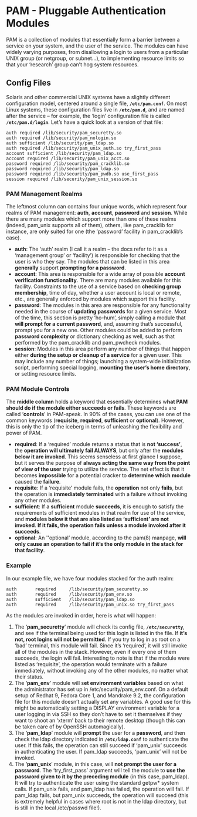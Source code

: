 # PAM - Pluggable Authentication Modules

PAM is a collection of modules that essentially form a barrier between a service on your system, and the user of the service. The modules can have widely varying purposes, from disallowing a login to users from a particular UNIX group (or netgroup, or subnet…), to implementing resource limits so that your ‘research’ group can’t hog system resources.

## Config Files

Solaris and other commercial UNIX systems have a slightly different configuration model, centered around a single file, **`/etc/pam.conf`**. On most Linux systems, these configuration files live in **`/etc/pam.d`**, and are named after the service – for example, the ‘login’ configuration file is called **`/etc/pam.d/login`**. Let’s have a quick look at a version of that file:

```
auth required /lib/security/pam_securetty.so
auth required /lib/security/pam_nologin.so
auth sufficient /lib/security/pam_ldap.so
auth required /lib/security/pam_unix_auth.so try_first_pass
account sufficient /lib/security/pam_ldap.so
account required /lib/security/pam_unix_acct.so
password required /lib/security/pam_cracklib.so
password required /lib/security/pam_ldap.so
password required /lib/security/pam_pwdb.so use_first_pass
session required /lib/security/pam_unix_session.so
```

### **PAM Management Realms**

The leftmost column can contains four unique words, which represent four realms of PAM management: **auth**, **account**, **password** and **session**. While there are many modules which support more than one of these realms (indeed, pam\_unix supports all of them), others, like pam\_cracklib for instance, are only suited for one (the ‘password’ facility in pam\_cracklib’s case).

* **auth**: The ‘auth’ realm (I call it a realm – the docs refer to it as a ‘management group’ or ‘facility’) is responsible for checking that the user is who they say. The modules that can be listed in this area **generally** support **prompting for a password**.&#x20;
* **account**: This area is responsible for a wide array of possible **account verification functionality**. There are many modules available for this facility. Constraints to the use of a service based on **checking group membership**, time of day, whether a user account is local or remote, etc., are generally enforced by modules which support this facility.&#x20;
* **password**: The modules in this area are responsible for any functionality needed in the course of **updating passwords** for a given service. Most of the time, this section is pretty ‘ho-hum’, simply calling a module that **will prompt for a current password**, and, assuming that’s successful, prompt you for a new one. Other modules could be added to perform **password complexity** or dictionary checking as well, such as that performed by the pam\_cracklib and pam\_pwcheck modules.&#x20;
* **session**: Modules in this area perform any number of things that happen either **during the setup or cleanup of a service** for a given user. This may include any number of things; launching a system-wide initialization script, performing special logging, **mounting the user’s home directory**, or setting resource limits.

### **PAM Module Controls**

The **middle column** holds a keyword that essentially determines w**hat PAM should do if the module either succeeds or fails**. These keywords are called ‘**controls**’ in PAM-speak. In 90% of the cases, you can use one of the common keywords (**requisite**, **required**, **sufficient** or **optional**). However, this is only the tip of the iceberg in terms of unleashing the flexibility and power of PAM.

* **required**: If a ‘required’ module returns a status that is **not ‘success’**, the **operation will ultimately fail ALWAYS**, but only after the **modules below it are invoked**. This seems senseless at first glance I suppose, but it serves the purpose of **always acting the same way from the point of view of the user** trying to utilize the service. The net effect is that it becomes **impossible** for a potential cracker to **determine** **which** **module** caused the **failure**.
* **requisite**: If a ‘requisite’ module fails, the **operation** not only **fails**, but the operation is **immediately** **terminated** with a failure without invoking any other modules.
* **sufficient**: If a **sufficient** module **succeeds**, it is enough to satisfy the requirements of sufficient modules in that realm for use of the service, and **modules below it that are also listed as ‘sufficient’ are not invoked**. **If it fails, the operation fails unless a module invoked after it succeeds**.
* **optional**: An ''optional’ module, according to the pam(8) manpage, **will only cause an operation to fail if it’s the only module in the stack for that facility**.

### Example

In our example file, we have four modules stacked for the auth realm:

```
auth       required     /lib/security/pam_securetty.so
auth       required     /lib/security/pam_env.so
auth       sufficient   /lib/security/pam_ldap.so
auth       required     /lib/security/pam_unix.so try_first_pass
```

As the modules are invoked in order, here is what will happen:

1. The ‘**pam\_securetty**’ module will check its config file, **`/etc/securetty`**, and see if the terminal being used for this login is listed in the file. If **it’s not, root logins will not be permitted**. If you try to log in as root on a ‘bad’ terminal, this module will fail. Since it’s ‘required’, it will still invoke all of the modules in the stack. However, even if every one of them succeeds, the login will fail. Interesting to note is that if the module were listed as ‘requisite’, the operation would terminate with a failure immediately, without invoking any of the other modules, no matter what their status.
2. The ‘**pam\_env**’ module will s**et environment variables** based on what the administrator has set up in /etc/security/pam\_env.conf. On a default setup of Redhat 9, Fedora Core 1, and Mandrake 9.2, the configuration file for this module doesn’t actually set any variables. A good use for this might be automatically setting a DISPLAY environment variable for a user logging in via SSH so they don’t have to set it themselves if they want to shoot an ‘xterm’ back to their remote desktop (though this can be taken care of by OpenSSH automagically).
3. The ‘**pam\_ldap**’ module will **prompt** the user for a **password**, and then check the ldap directory indicated in **`/etc/ldap.conf`** to authenticate the user. If this fails, the operation can still succeed if ‘pam\_unix’ succeeds in authenticating the user. If pam\_ldap succeeds, ‘pam\_unix’ will not be invoked.
4. The ‘**pam\_unix**’ module, in this case, will **not prompt the user for a password**. The ‘try\_first\_pass’ argument will tell the module to **use the password given to it by the preceding module** (in this case, pam\_ldap). It will try to authenticate the user using the standard getpw\* system calls. If pam\_unix fails, and pam\_ldap has failed, the operation will fail. If pam\_ldap fails, but pam\_unix succeeds, the operation will succeed (this is extremely helpful in cases where root is not in the ldap directory, but is still in the local /etc/passwd file!).
